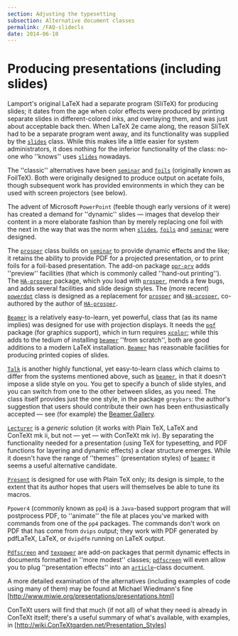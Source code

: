 ```yaml
---
section: Adjusting the typesetting
subsection: Alternative document classes
permalink: /FAQ-slidecls
date: 2014-06-10
---
```


# Producing presentations (including slides)

Lamport's original LaTeX had a separate program (SliTeX) for
producing slides; it dates from the age when color effects were
produced by printing separate slides in different-colored inks, and
overlaying them, and was just about acceptable back then.  When
LaTeX 2e came along, the reason SliTeX had to be a separate
program went away, and its functionality was supplied by the
[`slides`](https://ctan.org/pkg/slides) class.  While this makes life a little easier for
system administrators, it does nothing for the inferior functionality
of the class: no-one who ''knows'' uses [`slides`](https://ctan.org/pkg/slides) nowadays.

The ''classic'' alternatives have been [`seminar`](https://ctan.org/pkg/seminar) and [`foils`](https://ctan.org/pkg/foiltex)
(originally known as FoilTeX).  Both were originally designed to
produce output on acetate foils, though subsequent work has provided
environments in which they can be used with screen projectors (see
below).

The advent of Microsoft `PowerPoint` (feeble though early
versions of it were) has created a demand for ''dynamic'' slides&nbsp;&mdash;
images that develop their content in a more elaborate fashion than by
merely replacing one foil with the next in the way that was the norm
when [`slides`](https://ctan.org/pkg/slides), [`foils`](https://ctan.org/pkg/foiltex) and [`seminar`](https://ctan.org/pkg/seminar) were designed.

The [`prosper`](https://ctan.org/pkg/prosper) class builds on [`seminar`](https://ctan.org/pkg/seminar) to provide dynamic
effects and the like; it retains the ability to provide PDF for
a projected presentation, or to print foils for a foil-based
presentation.  The add-on package [`ppr-prv`](https://ctan.org/pkg/ppr-prv) adds ''preview''
facilities (that which is commonly called ''hand-out printing'').  The
[`HA-prosper`](https://ctan.org/pkg/HA-prosper) package, which you load with [`prosper`](https://ctan.org/pkg/prosper),
mends a few bugs, and adds several facilities and slide design styles.
The (more recent) [`powerdot`](https://ctan.org/pkg/powerdot) class is designed as a
replacement for [`prosper`](https://ctan.org/pkg/prosper) and [`HA-prosper`](https://ctan.org/pkg/HA-prosper), co-authored
by the author of [`HA-prosper`](https://ctan.org/pkg/HA-prosper).

[`Beamer`](https://ctan.org/pkg/Beamer) is a relatively easy-to-learn, yet powerful, class that
(as its name implies) was designed for use with projection displays.
It needs the [`pgf`](https://ctan.org/pkg/pgf) package (for graphics support), which in
turn requires [`xcolor`](https://ctan.org/pkg/xcolor); while this adds to the tedium of
installing [`beamer`](https://ctan.org/pkg/beamer) ''from scratch'', both are good additions to
a modern LaTeX installation.  [`Beamer`](https://ctan.org/pkg/Beamer) has reasonable
facilities for producing printed copies of slides.

[`Talk`](https://ctan.org/pkg/Talk) is another highly functional, yet easy-to-learn class
which claims to differ from the systems mentioned above, such as
[`beamer`](https://ctan.org/pkg/beamer), in that it doesn't impose a slide style on you.  You
get to specify a bunch of slide styles, and you can switch from one to
the other between slides, as you need.  The class itself provides
just the one style, in the package `greybars`: the author's
suggestion that users should contribute their own has been
enthusiastically accepted&nbsp;&mdash; see (for example) the 
[Beamer Gallery](http://deic.uab.es/~iblanes/beamer_gallery/).

[`Lecturer`](https://ctan.org/pkg/Lecturer) is a _generic_ solution (it works with
Plain TeX, LaTeX and ConTeXt&nbsp;mk&nbsp;ii, but not&nbsp;&mdash; yet&nbsp;&mdash; with
ConTeXt&nbsp;mk iv).  By separating the functionality needed for a
presentation (using TeX for typesetting, and PDF functions
for layering and dynamic effects) a clear structure emerges.  While it
doesn't have the range of ''themes'' (presentation styles) of
[`beamer`](https://ctan.org/pkg/beamer) it seems a useful alternative candidate.

[`Present`](https://ctan.org/pkg/Present) is designed for use with Plain TeX only; its
design is simple, to the extent that its author hopes that users will
themselves be able to tune its macros.

`Ppower4` (commonly known as `pp4`) is a
`Java`-based support program that will postprocess
PDF, to ''animate'' the file at places you've marked with
commands from one of the `pp4` packages.  The commands don't
work on PDF that has come from `dvips` output; they
work with PDF generated by pdfLaTeX, LaTeX, or
`dvipdfm` running on LaTeX output.

[`Pdfscreen`](https://ctan.org/pkg/Pdfscreen) and [`texpower`](https://ctan.org/pkg/texpower) are add-on packages that
permit dynamic effects in documents formatted in ''more modest''
classes; [`pdfscreen`](https://ctan.org/pkg/pdfscreen) will even allow you to plug
''presentation effects'' into an [`article`](https://ctan.org/pkg/article)-class document.

A more detailed examination of the alternatives (including examples
of code using many of them) may be found at Michael Wiedmann's fine
[http://www.miwie.org/presentations/presentations.html]

ConTeXt users will find that much (if not all) of what they need is
already in ConTeXt itself; there's a useful summary of what's
available, with examples, in
[http://wiki.ConTeXtgarden.net/Presentation_Styles]

